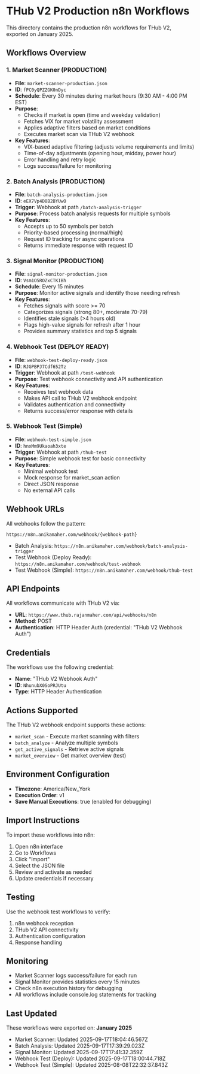# THub V2 Production n8n Workflows

This directory contains the production n8n workflows for THub V2, exported on January 2025.

## Workflows Overview

### 1. Market Scanner (PRODUCTION)
- **File**: `market-scanner-production.json`
- **ID**: `fPC0yQPZZGK0nDyc`
- **Schedule**: Every 30 minutes during market hours (9:30 AM - 4:00 PM EST)
- **Purpose**: 
  - Checks if market is open (time and weekday validation)
  - Fetches VIX for market volatility assessment
  - Applies adaptive filters based on market conditions
  - Executes market scan via THub V2 webhook
- **Key Features**:
  - VIX-based adaptive filtering (adjusts volume requirements and limits)
  - Time-of-day adjustments (opening hour, midday, power hour)
  - Error handling and retry logic
  - Logs success/failure for monitoring

### 2. Batch Analysis (PRODUCTION)
- **File**: `batch-analysis-production.json`
- **ID**: `eEX7Vp4D8B2BYUwO`
- **Trigger**: Webhook at path `/batch-analysis-trigger`
- **Purpose**: Process batch analysis requests for multiple symbols
- **Key Features**:
  - Accepts up to 50 symbols per batch
  - Priority-based processing (normal/high)
  - Request ID tracking for async operations
  - Returns immediate response with request ID

### 3. Signal Monitor (PRODUCTION)
- **File**: `signal-monitor-production.json`
- **ID**: `Vsm1O5ROZxCTKIBh`
- **Schedule**: Every 15 minutes
- **Purpose**: Monitor active signals and identify those needing refresh
- **Key Features**:
  - Fetches signals with score >= 70
  - Categorizes signals (strong 80+, moderate 70-79)
  - Identifies stale signals (>4 hours old)
  - Flags high-value signals for refresh after 1 hour
  - Provides summary statistics and top 5 signals

### 4. Webhook Test (DEPLOY READY)
- **File**: `webhook-test-deploy-ready.json`
- **ID**: `RJGPBPJ7Cdf652Tz`
- **Trigger**: Webhook at path `/test-webhook`
- **Purpose**: Test webhook connectivity and API authentication
- **Key Features**:
  - Receives test webhook data
  - Makes API call to THub V2 webhook endpoint
  - Validates authentication and connectivity
  - Returns success/error response with details

### 5. Webhook Test (Simple)
- **File**: `webhook-test-simple.json`
- **ID**: `hnxMm9Ukaoah3xte`
- **Trigger**: Webhook at path `/thub-test`
- **Purpose**: Simple webhook test for basic connectivity
- **Key Features**:
  - Minimal webhook test
  - Mock response for market_scan action
  - Direct JSON response
  - No external API calls

## Webhook URLs

All webhooks follow the pattern:
```
https://n8n.anikamaher.com/webhook/{webhook-path}
```

- Batch Analysis: `https://n8n.anikamaher.com/webhook/batch-analysis-trigger`
- Test Webhook (Deploy Ready): `https://n8n.anikamaher.com/webhook/test-webhook`
- Test Webhook (Simple): `https://n8n.anikamaher.com/webhook/thub-test`

## API Endpoints

All workflows communicate with THub V2 via:
- **URL**: `https://www.thub.rajanmaher.com/api/webhooks/n8n`
- **Method**: POST
- **Authentication**: HTTP Header Auth (credential: "THub V2 Webhook Auth")

## Credentials

The workflows use the following credential:
- **Name**: "THub V2 Webhook Auth"
- **ID**: `NhunubX0SoPRJUtu`
- **Type**: HTTP Header Authentication

## Actions Supported

The THub V2 webhook endpoint supports these actions:
- `market_scan` - Execute market scanning with filters
- `batch_analyze` - Analyze multiple symbols
- `get_active_signals` - Retrieve active signals
- `market_overview` - Get market overview (test)

## Environment Configuration

- **Timezone**: America/New_York
- **Execution Order**: v1
- **Save Manual Executions**: true (enabled for debugging)

## Import Instructions

To import these workflows into n8n:

1. Open n8n interface
2. Go to Workflows
3. Click "Import"
4. Select the JSON file
5. Review and activate as needed
6. Update credentials if necessary

## Testing

Use the webhook test workflows to verify:
1. n8n webhook reception
2. THub V2 API connectivity
3. Authentication configuration
4. Response handling

## Monitoring

- Market Scanner logs success/failure for each run
- Signal Monitor provides statistics every 15 minutes
- Check n8n execution history for debugging
- All workflows include console.log statements for tracking

## Last Updated

These workflows were exported on: **January 2025**

- Market Scanner: Updated 2025-09-17T18:04:46.567Z
- Batch Analysis: Updated 2025-09-17T17:39:29.023Z
- Signal Monitor: Updated 2025-09-17T17:41:32.359Z
- Webhook Test (Deploy): Updated 2025-09-17T18:00:44.718Z
- Webhook Test (Simple): Updated 2025-08-08T22:32:37.843Z
